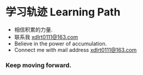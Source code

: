 # 学习轨迹 Learning Path
- 相信积累的力量.
- 联系我 xdlrt0111@163.com
- Believe in the power of accumulation.
- Connect me with mail address xdlrt0111@163.com

### Keep moving forward.

